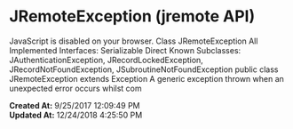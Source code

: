 # JRemoteException (jremote API)

JavaScript is disabled on your browser. Class JRemoteException All Implemented Interfaces: Serializable Direct Known Subclasses: JAuthenticationException, JRecordLockedException, JRecordNotFoundException, JSubroutineNotFoundException public class JRemoteException extends Exception A generic exception thrown when an unexpected error occurs whilst com  

**Created At:** 9/25/2017 12:09:49 PM  
**Updated At:** 12/24/2018 4:25:50 PM  

